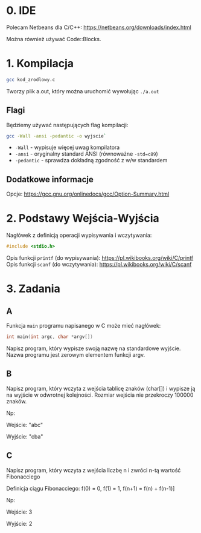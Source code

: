 # 0. IDE

Polecam Netbeans dla C/C++: https://netbeans.org/downloads/index.html

Można również używać Code::Blocks.

# 1. Kompilacja
```bash
gcc kod_zrodlowy.c
```

Tworzy plik a.out, który można uruchomić wywołując `./a.out`


## Flagi
Będziemy używać następujących flag kompilacji:
```bash
gcc -Wall -ansi -pedantic -o wyjscie`
```

* `-Wall` - wypisuje więcej uwag kompilatora
* `-ansi` - oryginalny standard ANSI (równoważne `-std=c89`)
* `-pedantic` - sprawdza dokładną zgodność z w/w standardem



## Dodatkowe informacje
Opcje: https://gcc.gnu.org/onlinedocs/gcc/Option-Summary.html

# 2. Podstawy Wejścia-Wyjścia
Nagłówek z definicją operacji wypisywania i wczytywania:
```c
#include <stdio.h>
```

Opis funkcji `printf` (do wypisywania): https://pl.wikibooks.org/wiki/C/printf
Opis funkcji `scanf` (do wczytywania): https://pl.wikibooks.org/wiki/C/scanf

# 3. Zadania
## A
Funkcja `main` programu napisanego w C może mieć nagłówek:
```c
int main(int argc, char *argv[])
```
Napisz program, który wypisze swoją nazwę na standardowe wyjście.
Nazwa programu jest zerowym elementem funkcji argv.


## B
Napisz program, który wczyta z wejścia tablicę znaków (char[]) i wypisze ją na wyjście w
odwrotnej kolejności.
Rozmiar wejścia nie przekroczy 100000 znaków.

Np:

Wejście:
"abc"

Wyjście:
"cba"

## C
Napisz program, który wczyta z wejścia liczbę n i zwróci n-tą wartość Fibonacciego

Definicja ciągu Fibonacciego:
f(0) = 0, f(1) = 1, f(n+1) = f(n) + f(n-1)]

Np:

Wejście:
3

Wyjście:
2
